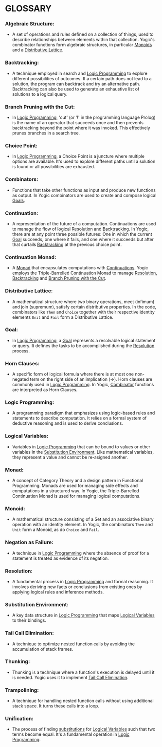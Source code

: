 # **GLOSSARY**

### **Algebraic Structure**:  
- A set of operations and rules defined on a collection of things, used to
  describe relationships between elements within that collection. Yogic's
  combinator functions form algebraic structures, in particular
  [Monoids](#Monoid) and a [Distributive Lattice](#Distributive-Lattice).

### **Backtracking**:  
- A technique employed in search and [Logic Programming](#Logic-Programming)
  to explore different possibilities of outcomes. If a certain path does not
  lead to a solution, the program can backtrack and try an alternative path.
  Backtracking can also be used to generate an exhaustive list of solutions to
  a logical query.

### **Branch Pruning with the Cut**:  
- In [Logic Programming](#Logic-Programming), 'cut' (or '!' in the programming
  language Prolog) is the name of an operator that succeeds once and then
  prevents backtracking beyond the point where it was invoked. This
  effectively prunes branches in a search tree.

### **Choice Point**:  
- In [Logic Programming](#Logic-Programming), a Choice Point is a juncture
  where multiple options are available. It's used to explore different paths
  until a solution is found or all possibilities are exhausted.

### **Combinators**:  
- Functions that take other functions as input and produce new functions as
  output. In Yogic combinators are used to create and compose logical
  [Goals](#Goal).

### **Continuation**:  
- A representation of the future of a computation. Continuations are used to
  manage the flow of logical [Resolution](#Resolution) and
  [Backtracking](#Backtracking). In Yogic, there are at any point three
  possible futures: One in which the current [Goal](#Goal) succeeds, one where
  it fails, and one where it succeeds but after that curtails
  [Backtracking](#Backtracking) at the previous choice point.

### **Continuation Monad**:  
- A [Monad](#Monad) that encapsulates computations with
  [Continuations](#Continuation). Yogic employs the Triple-Barrelled
  Continuation Monad to manage [Resolution](#Resolution),
  [Backtracking](#Backtracking) and [Branch Pruning with the
  Cut](#Branch-Pruning-with-the-Cut).

### **Distributive Lattice**:  
- A mathematical structure where two binary operations, meet (infimum) and
  join (supremum), satisfy certain distributive properties. In the code,
  combinators like `Then` and `Choice` together with their respective identity
  elements `Unit` and `Fail` form a Distributive Lattice.

### **Goal**:  
- In [Logic Programming](#Logic-Programming), a [Goal](#Goal) represents a
  resolvable logical statement or query. It defines the tasks to be
  accomplished during the [Resolution ](#Resolution) process.

### **Horn Clauses**:  
- A specific form of logical formula where there is at most one non-negated
  term on the right side of an implication (=>). Horn clauses are commonly
  used in [Logic Programming](#Logic-Programming). In Yogic,
  [Combinator](#Combinators) functions are interpreted as Horn Clauses.

### **Logic Programming**:  
- A programming paradigm that emphasizes using logic-based rules and
  statements to describe computation. It relies on a formal system of
  deductive reasoning and is used to derive conclusions.

### **Logical Variables**:  
- Variables in [Logic Programming](#Logic-Programming) that can be bound to
  values or other variables in the [Substitution
  Environment](#Substitution-Environment). Like mathematical variables, they
  represent a value and cannot be re-asigned another.

### **Monad**:  
- A concept of Category Theory and a design pattern in Functional Programming.
  Monads are used for managing side effects and computations in a structured
  way. In Yogic, the Triple-Barrelled Continuation Monad is used for managing
  logical computations.

### **Monoid**:  
- A mathematical structure consisting of a Set and an associative binary
  operation with an identity element. In Yogic, the combinators `Then` and
  `Unit` form a Monoid, as do `Choice` and `Fail`.

### **Negation as Failure**:  
- A technique in [Logic Programming](#Logic-Programming) where the absence of
  proof for a statement is treated as evidence of its negation.

### **Resolution**:  
- A fundamental process in [Logic Programming](#Logic-Programming) and formal
  reasoning. It involves deriving new facts or conclusions from existing ones
  by applying logical rules and inference methods.

### **Substitution Environment**:  
- A key data structure in [Logic Programming](#Logic-Programming) that maps
  [Logical Variables](#Logical-Variables) to their bindings.

### **Tail Call Elimination**:  
- A technique to optimize nested function calls by avoiding the accumulation
  of stack frames.

### **Thunking**:  
- Thunking is a technique where a function's execution is delayed until it is
  needed. Yogic uses it to implement [Tail Call
  Elimination](#Tail-Call-Elimination).

### **Trampolining**:  
- A technique for handling nested function calls without using additional
  stack space. It turns these calls into a loop.

### **Unification**:  
- The process of finding [substitutions](#Substitution-Environment) for
  [Logical Variables](#Logical-Variables) such that two terms become equal.
  It's a fundamental operation in [Logic Programming](#Logic-Programming).
